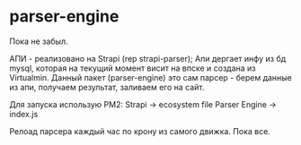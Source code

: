 # parser-engine

Пока не забыл.

АПИ - реализовано на Strapi (rep strapi-parser); 
Апи дергает инфу из бд mysql, которая на текущий момент висит на впске и создана из Virtualmin.
Данный пакет (parser-engine) это сам парсер - берем данные из апи, получаем результат, заливаем его на сайт.

Для запуска использую PM2: 
    Strapi -> ecosystem file
    Parser Engine -> index.js

Релоад парсера каждый час по крону из самого движка. Пока все.